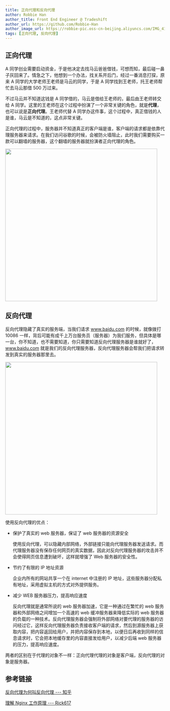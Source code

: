 ```yaml
---
title: 正向代理和反向代理
author: Robbie Han
author_title: Front End Engineer @ Tradeshift
author_url: https://github.com/Robbie-Han
author_image_url: https://robbie-pic.oss-cn-beijing.aliyuncs.com/IMG_4175.JPG?x-oss-process=style/compress
tags: [正向代理, 反向代理]
---
```


## 正向代理

A 同学创业需要启动资金，于是他决定去找马云爸爸借钱，可想而知，最后碰一鼻子灰回来了。情急之下，他想到一个办法，找关系开后门，经过一番消息打探，原来 A 同学的大学老师王老师是马云的同学，于是 A 同学找到王老师，托王老师帮忙去马云那借 500 万过来。

不过马云并不知道这钱是 A 同学借的，马云是借给王老师的，最后由王老师转交给 A 同学。这里的王老师在这个过程中扮演了一个非常关键的角色，就是**代理**，也可以说是**正向代理**。王老师代替 A 同学办这件事，这个过程中，真正借钱的人是谁，马云是不知道的，这点非常关键。

正向代理的过程中，服务器并不知道真正的客户端是谁，客户端的请求都是依靠代理服务器来请求。在我们访问谷歌的时候，会被防火墙阻止，此时我们需要购买一款可以翻墙的服务器，这个翻墙的服务器就扮演者正向代理的角色。

<!--truncate-->

<Img width="480" legend="图：正向代理示意图" src="https://cosmos-x.oss-cn-hangzhou.aliyuncs.com/INXnEj.jpg" />

## 反向代理

反向代理隐藏了真实的服务端，当我们请求 www.baidu.com 的时候，就像拨打 10086 一样，背后可能有成千上万台服务员（服务器）为我们服务，但具体是哪一台，你不知道，也不需要知道，你只需要知道反向代理服务器是谁就好了，www.baidu.com 就是我们的反向代理服务器，反向代理服务器会帮我们把请求转发到真实的服务器那里去。

<Img width="480" legend="图：反向代理示意图" src="https://cosmos-x.oss-cn-hangzhou.aliyuncs.com/z40S1x.png" />

使用反向代理的优点：

- 保护了真实的 web 服务器，保证了 web 服务器的资源安全

  使用反向代理，可以隐藏内部网络，外部链接只能向代理服务器发送请求。而代理服务器没有保存任何网页的真实数据，因此对反向代理服务器的攻击并不会使得网页信息遭到破坏，这样就增强了 Web 服务器的安全性。

- 节约了有限的 IP 地址资源

  企业内所有的网站共享一个在 internet 中注册的 IP 地址，这些服务器分配私有地址，采用虚拟主机的方式对外提供服务。

- 减少 WEB 服务器压力，提高响应速度

  反向代理就是通常所说的 web 服务器加速，它是一种通过在繁忙的 web 服务器和外部网络之间增加一个高速的 web 缓冲服务器来降低实际的 web 服务器的负载的一种技术。反向代理服务器会强制将外部网络对要代理的服务器的访问经过它，这样反向代理服务器负责接收客户端的请求，然后到源服务器上获取内容，把内容返回给用户，并把内容保存到本地，以便日后再收到同样的信息请求时，它会把本地缓存里的内容直接发给用户，以减少后端 web 服务器的压力，提高响应速度。

两者的区别在于代理的对象不一样：正向代理代理的对象是客户端，反向代理的对象是服务器。

## 参考链接

[反向代理为何叫反向代理 --- 知乎](https://www.zhihu.com/question/24723688)

[理解 Nginx 工作原理 --- Rick617](https://www.jianshu.com/p/6215e5d24553)
